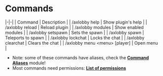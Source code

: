 # Commands

|-|-|
| Command | Description |
| /axlobby help | Show plugin's help |
| /axlobby reload | Reload plugin |
| /axlobby modules | Show enabled modules |
| /axlobby setspawn | Sets the spawn |
| /axlobby spawn | Teleports to spawn |
| /axlobby lockchat | Locks the chat |
| /axlobby clearchat | Clears the chat |
| /axlobby menu &lt;menu> [player] | Open menu |

* Note: some of these commands have aliases, check the [**Command Aliases**](AxLobby-Modules-Command-Aliases.md) module!
* Most commands need permissions: [**List of permissions**](AxLobby-Permissions.md)